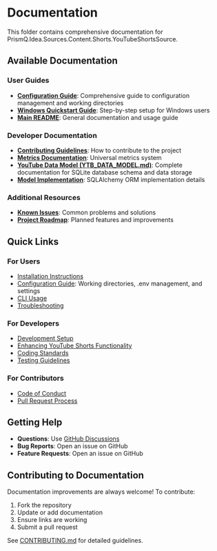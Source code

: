 # Documentation

This folder contains comprehensive documentation for PrismQ.Idea.Sources.Content.Shorts.YouTubeShortsSource.

## Available Documentation

### User Guides
- **[Configuration Guide](CONFIGURATION.md)**: Comprehensive guide to configuration management and working directories
- **[Windows Quickstart Guide](WINDOWS_QUICKSTART.md)**: Step-by-step setup for Windows users
- **[Main README](../README.md)**: General documentation and usage guide

### Developer Documentation
- **[Contributing Guidelines](CONTRIBUTING.md)**: How to contribute to the project
- **[Metrics Documentation](METRICS.md)**: Universal metrics system
- **[YouTube Data Model (YTB_DATA_MODEL.md)](YTB_DATA_MODEL.md)**: Complete documentation for SQLite database schema and data storage
- **[Model Implementation](MODEL_IMPLEMENTATION.md)**: SQLAlchemy ORM implementation details

### Additional Resources
- **[Known Issues](../issues/KNOWN_ISSUES.md)**: Common problems and solutions
- **[Project Roadmap](../issues/ROADMAP.md)**: Planned features and improvements

## Quick Links

### For Users
- [Installation Instructions](../README.md#installation)
- [Configuration Guide](CONFIGURATION.md): Working directories, .env management, and settings
- [CLI Usage](../README.md#usage)
- [Troubleshooting](WINDOWS_QUICKSTART.md#troubleshooting)

### For Developers
- [Development Setup](CONTRIBUTING.md#development-setup)
- [Enhancing YouTube Shorts Functionality](CONTRIBUTING.md#enhancing-youtube-shorts-functionality)
- [Coding Standards](CONTRIBUTING.md#coding-standards)
- [Testing Guidelines](CONTRIBUTING.md#testing)

### For Contributors
- [Code of Conduct](CONTRIBUTING.md#code-of-conduct)
- [Pull Request Process](CONTRIBUTING.md#pull-request-process)

## Getting Help

- **Questions**: Use [GitHub Discussions](https://github.com/Nomoos/PrismQ.Idea.Sources.Content.Shorts.YouTubeShortsSource/discussions)
- **Bug Reports**: Open an issue on GitHub
- **Feature Requests**: Open an issue on GitHub

## Contributing to Documentation

Documentation improvements are always welcome! To contribute:

1. Fork the repository
2. Update or add documentation
3. Ensure links are working
4. Submit a pull request

See [CONTRIBUTING.md](CONTRIBUTING.md) for detailed guidelines.
